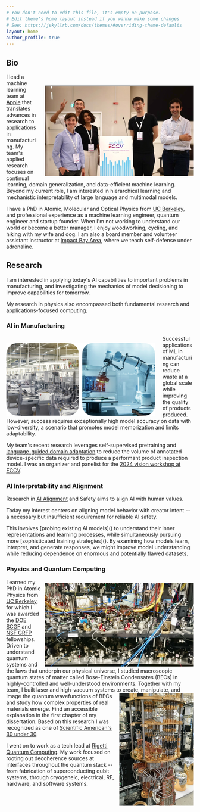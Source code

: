 ```yaml
---
# You don't need to edit this file, it's empty on purpose.
# Edit theme's home layout instead if you wanna make some changes
# See: https://jekyllrb.com/docs/themes/#overriding-theme-defaults
layout: home
author_profile: true
---
```


<!-- <img align="right"
src="./assets/images/after-eccv.jpg" 
alt="After a successful workshop at ECCV, 2024." 
width="400"> -->


<img src="./assets/images/after-eccv.jpeg" alt="After a successful workshop at ECCV, 2024." style="float: right; padding-left: 20px; padding-top: 90px;" width="400" >

## Bio


I lead a machine learning team at [Apple](https://www.apple.com/newsroom/) that translates advances in research to applications in manufacturing. My team's applied research focuses on continual learning, domain generalization, and data-efficient machine learning. Beyond my current role, I am interested in hierarchical learning and mechanistic interpretability of large language and multimodal models.

<!-- why - how - what -->
I have a PhD in Atomic, Molecular and Optical Physics from [UC Berkeley](http://ultracold.physics.berkeley.edu), and professional experience as a machine learning engineer, quantum engineer and startup founder. When I'm not working to understand our world or become a better manager, I enjoy woodworking, cycling, and hiking with my wife and dog. I am also a board member and volunteer assistant instructor at [Impact Bay Area](https://www.impactbayarea.org/cthomas), where we teach self-defense under adrenaline. 




## Research

I am interested in applying today's AI capabilities to important problems in manufacturing, and investigating the mechanics of model decisioning to improve capabilities for tomorrow. 
<!-- I apply today's AI capabilities to important problems in manufacturing, and work to , and in better understanding the underlying mechanics of model decisioning to improve tomorrow's.  -->
My research in physics also encompassed both fundamental research and applications-focused computing. 

<!-- why - understand and discover, and build something impactful or helpful
how - curiosity, developing broad expertise, find underlying commonalities across fields 
what - physics, engineering and machine learning -->
<!-- 
I am broadly driven to understand the world and to leverage that understanding to build something impactful and new. Thus far in my career I've taken that lens in physics, engineering and machine learning.  -->

### AI in Manufacturing
<!-- why - how - what -->

<img src="./assets/images/manufacturing.jpg" style="float: left; padding-right: 20px; padding-top: 20px;" width="400" >

<!-- Why is this important / why is it interesting / why is it hard ?   -->
Successful applications of ML in manufacturing can reduce waste at a global scale while improving the quality of products produced. However, success requires exceptionally high model accuracy on data with low-diversity, a scenario that promotes model memorization and limits adaptability. 
<!-- Domain-specific datasets differ meaningfully from the natural images used in traditional machine learning and many ground-breaking approaches from literature don’t show promising results when applied to real manufacturing scenarios. -->

<!-- how do we work  -->
<!-- My team runs experiments applying cutting edge approaches to our domain-specific data. When we identify a promising approach, we publish,  demonstrating our approaches on open-source medical datasets that share many challenges with manufacturing. Finally, we integrate successful approaches into an internal git repo, so that many ML applications can benefit from our work.   -->

<!-- what have we built -->

My team's recent research leverages self-supervised pretraining and [language-guided domain adaptation](https://openreview.net/forum?id=iyULilaeYx) to reduce the volume of annotated device-specific data required to produce a performant product inspection model. 
I was an organizer and panelist for the [2024 vision workshop at ECCV](https://vision-based-industrial-inspection.github.io/eccv-24/).


### AI Interpretability and Alignment

<!-- why -->
<!-- Today's large models require extremely large datasets, delivered by scraping the whole internet (not humanity’s proudest collection of thoughts). Their predecessors - models that determine what we see on social media, for example - we know can be bad for democracy, teen mental health, and social equity.  -->
Research in [AI Alignment](https://aisafetyfundamentals.com/blog/what-is-ai-alignment/) and Safety aims to align AI with human values. 
<!-- The field faces practical, political and technical barriers.  -->
Today my interest centers on aligning model behavior with creator intent -- a necessary but insufficient requirement for reliable AI safety. 
<!-- how --> This involves [probing existing AI models]() to understand their inner representations and learning processes, while simultaneously pursuing more [sophisticated training strategies](). By examining how models learn, interpret, and generate responses, we might improve model understanding while reducing dependence on enormous and potentially flawed datasets.

### Physics and Quantum Computing


<img src="./assets/images/optical-table.jpeg" style="float: right; padding-left: 10px; padding-top:10px" width="400" >

I earned my PhD in Atomic Physics from [UC Berkeley](http://ultracold.physics.berkeley.edu), for which I was awarded the [DOE SCGF](https://science.osti.gov/wdts/scgf) and [NSF GRFP](https://www.nsfgrfp.org) fellowships. Driven to understand quantum systems and the laws that underpin our physical universe, I studied macroscopic quantum states of matter called Bose-Einstein Condensates (BECs) in highly-controlled and well-understood environments. 
Together with my team, I built laser and high-vacuum systems to create, manipulate, <img src="./assets/images/qc.jpeg" style="float: right; padding-left: 10px;" width="200" > and image the quantum wavefunctions of BECs and study how complex properties of real materials emerge. Find an accessible explanation in the first chapter of my dissertation. Based on this research I was recognized as one of [Scientific American's 30 under 30](https://www.scientificamerican.com/article/lindau-claire-thomas/). 



I went on to work as a tech lead at [Rigetti Quantum Computing](https://www.rigetti.com/). My work focused on rooting out decoherence sources at interfaces throughout the quantum stack -- from fabrication of superconducting qubit systems, through cryogeneic, electrical, RF, hardware, and software systems.  


<!-- 
More quantum phrases
 systems to manipulate atoms 
 emergence in quantum systems 
 to expand human understanding of quantum physics, the laws that underpin our physical universe.  
 our understanding of the fundamental building blocks of nature and the laws that govern them. 
 studied quantum physics at macroscpic scales 
-->

<!-- ## Publications



## Career Notes -->
  

